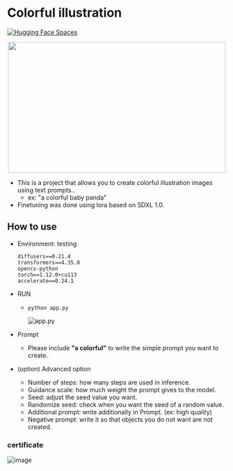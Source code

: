 
# Colorful illustration
[![Hugging Face Spaces](https://img.shields.io/badge/%F0%9F%A4%97%20Hugging%20Face-Spaces-blue)](https://huggingface.co/spaces/jjuun/Colorful-illustration)
<p align="center">
	<img src = "https://github.com/jjuun0/Colorful-illustration/assets/66052461/7a4f483c-075d-4414-b01e-ebd4267f544d", height="300px", width="500px">
</p>

- This is a project that allows you to create colorful illustration images using text prompts..
  - ex: "a colorful baby panda"
- Finetuning was done using lora based on SDXL 1.0.

## How to use
- Environment: testing
  ```
  diffusers==0.21.4
  transformers==4.35.0
  opencv-python
  torch==1.12.0+cu113
  accelerate==0.24.1
  ```
- RUN
	- `python app.py`
   
 	 	![app.py](https://github.com/jjuun0/Colorful-illustration/assets/66052461/18fd66b4-7fd0-49d7-8367-8e84a0e65207)

- Prompt 
	- Please include **"a colorful"** to write the simple prompt you want to create.  
- (option) Advanced option  
	- Number of steps: how many steps are used in inference. 
	- Guidance scale: how much weight the prompt gives to the model.
	- Seed: adjust the seed value you want. 
	- Randomize seed: check when you want the seed of a random value.
	- Additional prompt: write additionally in Prompt. (ex: high quality)
	- Negative prompt: write it so that objects you do not want are not created.


### certificate
![image](https://github.com/jjuun0/Colorful-illustration/assets/66052461/7c19cabb-5fcd-492a-9d55-dd4787876512)
